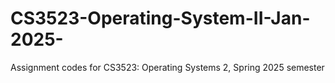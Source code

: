 # CS3523-Operating-System-II-Jan-2025-
Assignment codes for CS3523: Operating Systems 2, Spring 2025 semester
